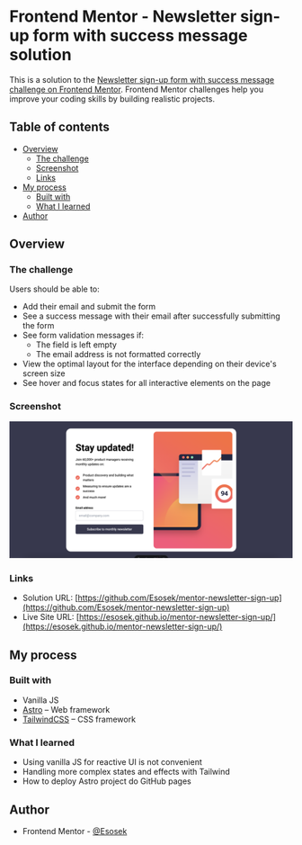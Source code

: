 # Frontend Mentor - Newsletter sign-up form with success message solution

This is a solution to the [Newsletter sign-up form with success message challenge on Frontend Mentor](https://www.frontendmentor.io/challenges/newsletter-signup-form-with-success-message-3FC1AZbNrv). Frontend Mentor challenges help you improve your coding skills by building realistic projects. 

## Table of contents

- [Overview](#overview)
  - [The challenge](#the-challenge)
  - [Screenshot](#screenshot)
  - [Links](#links)
- [My process](#my-process)
  - [Built with](#built-with)
  - [What I learned](#what-i-learned)
- [Author](#author)

## Overview

### The challenge

Users should be able to:

- Add their email and submit the form
- See a success message with their email after successfully submitting the form
- See form validation messages if:
  - The field is left empty
  - The email address is not formatted correctly
- View the optimal layout for the interface depending on their device's screen size
- See hover and focus states for all interactive elements on the page

### Screenshot

![](./src/assets/images/screenshot.png)

### Links

- Solution URL: [https://github.com/Esosek/mentor-newsletter-sign-up](https://github.com/Esosek/mentor-newsletter-sign-up)
- Live Site URL: [https://esosek.github.io/mentor-newsletter-sign-up/](https://esosek.github.io/mentor-newsletter-sign-up/)

## My process

### Built with

- Vanilla JS
- [Astro](https://astro.build/) – Web framework
- [TailwindCSS](https://tailwindcss.com/) – CSS framework

### What I learned

- Using vanilla JS for reactive UI is not convenient
- Handling more complex states and effects with Tailwind
- How to deploy Astro project do GitHub pages

## Author

- Frontend Mentor - [@Esosek](https://www.frontendmentor.io/profile/yourusername)
